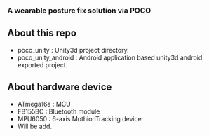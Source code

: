 ### A wearable posture fix solution via POCO
## About this repo
- poco_unity : Unity3d project directory.
- poco_unity_android : Android application based unity3d android exported project.

## About hardware device
- ATmega16a : MCU
- FB155BC : Bluetooth module
- MPU6050 : 6-axis MothionTracking device
- Will be add.
